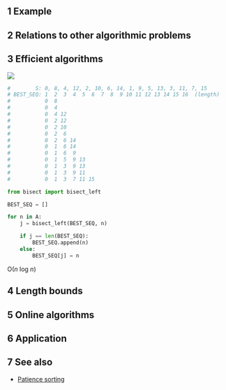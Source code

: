 ## 1 Example

## 2 Relations to other algorithmic problems

## 3 Efficient algorithms

![](https://upload.wikimedia.org/wikipedia/commons/thumb/1/1d/LISDemo.gif/800px-LISDemo.gif)

```python
#        S: 0, 8, 4, 12, 2, 10, 6, 14, 1, 9, 5, 13, 3, 11, 7, 15
# BEST_SEQ: 1  2  3  4  5  6  7  8  9 10 11 12 13 14 15 16  (length)
#           0  8
#           0  4
#           0  4 12
#           0  2 12
#           0  2 10
#           0  2  6
#           0  2  6 14
#           0  1  6 14
#           0  1  6  9
#           0  1  5  9 13
#           0  1  3  9 13
#           0  1  3  9 11
#           0  1  3  7 11 15

from bisect import bisect_left

BEST_SEQ = []

for n in A:
    j = bisect_left(BEST_SEQ, n)

    if j == len(BEST_SEQ):
        BEST_SEQ.append(n)
    else:
        BEST_SEQ[j] = n
```

O(*n* log *n*)

## 4 Length bounds

## 5 Online algorithms

## 6 Application

## 7 See also

- [Patience sorting](../Sorting_algorithm/Patience_sorting.md)
